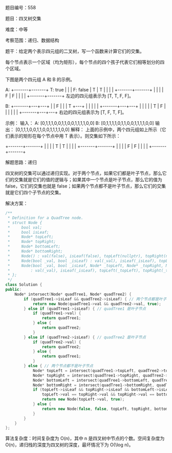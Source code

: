 题目编号：558

题目：四叉树交集

难度：中等

考察范围：递归、数据结构

题干：给定两个表示四元组的二叉树，写一个函数来计算它们的交集。

每个节点表示一个区域（均为矩形），每个节点的四个孩子代表它们相等划分的四个区域。

下图是两个四元组 A 和 B 的示例。

A:
+-------+-------+   T: true
|       |       |   F: false
|   T   |   T   |
|       |       |
+-------+-------+
|       |       |
|   F   |   F   |
|       |       |
+-------+-------+
左边的四元组表示为 [T, T, F, F]。


B:
+-------+---+---+
|       | F |   |
|   T   +---+   |
|       |   |   |
+-------+---+---+
|       |   |   |
|   T   | F |   |
|       |   |   |
+-------+---+---+
右边的四元组表示为 [T, F, T, F]。


示例：
输入：
A: [0,1,1,1,0,0,1,1,0,0,1,1,1,1,0,0]
B: [0,1,1,1,1,0,1,1,0,0,1,1,1,1,0,0]
输出：
[0,1,1,1,0,0,1,1,0,0,1,1,1,1,0,0]
解释：
上面的示例中，两个四元组如上所示（它们表示的矩形在每个节点中用 T 表示）。则交集如下所示：

+-------+-------+
|       |       |
|   T   |   T   |
|       |       |
+-------+-------+
|       |       |
|   F   |   F   |
|       |       |
+-------+-------+

解题思路：递归

四叉树的交集可以通过递归实现。对于两个节点，如果它们都是叶子节点，那么它们的交集就是它们的值的逻辑与；如果其中一个节点是叶子节点，那么它的值为 false，它们的交集也就是 false；如果两个节点都不是叶子节点，那么它们的交集就是它们四个子节点的交集。

解决方案：

```cpp
/**
 * Definition for a QuadTree node.
 * struct Node {
 *     bool val;
 *     bool isLeaf;
 *     Node* topLeft;
 *     Node* topRight;
 *     Node* bottomLeft;
 *     Node* bottomRight;
 *     Node() : val(false), isLeaf(false), topLeft(nullptr), topRight(nullptr), bottomLeft(nullptr), bottomRight(nullptr) {}
 *     Node(bool _val, bool _isLeaf) : val(_val), isLeaf(_isLeaf), topLeft(nullptr), topRight(nullptr), bottomLeft(nullptr), bottomRight(nullptr) {}
 *     Node(bool _val, bool _isLeaf, Node* _topLeft, Node* _topRight, Node* _bottomLeft, Node* _bottomRight)
 *         : val(_val), isLeaf(_isLeaf), topLeft(_topLeft), topRight(_topRight), bottomLeft(_bottomLeft), bottomRight(_bottomRight) {}
 * };
 */
class Solution {
public:
    Node* intersect(Node* quadTree1, Node* quadTree2) {
        if (quadTree1->isLeaf && quadTree2->isLeaf) { // 两个节点都是叶子节点
            return new Node(quadTree1->val && quadTree2->val, true);
        } else if (quadTree1->isLeaf) { // quadTree1 是叶子节点
            if (quadTree1->val) {
                return quadTree1;
            } else {
                return quadTree2;
            }
        } else if (quadTree2->isLeaf) { // quadTree2 是叶子节点
            if (quadTree2->val) {
                return quadTree2;
            } else {
                return quadTree1;
            }
        } else { // 两个节点都不是叶子节点
            Node* topLeft = intersect(quadTree1->topLeft, quadTree2->topLeft);
            Node* topRight = intersect(quadTree1->topRight, quadTree2->topRight);
            Node* bottomLeft = intersect(quadTree1->bottomLeft, quadTree2->bottomLeft);
            Node* bottomRight = intersect(quadTree1->bottomRight, quadTree2->bottomRight);
            if (topLeft->isLeaf && topRight->isLeaf && bottomLeft->isLeaf && bottomRight->isLeaf &&
                topLeft->val == topRight->val && topRight->val == bottomLeft->val && bottomLeft->val == bottomRight->val) {
                return new Node(topLeft->val, true);
            } else {
                return new Node(false, false, topLeft, topRight, bottomLeft, bottomRight);
            }
        }
    }
};
```

算法复杂度：时间复杂度为 O(n)，其中 n 是四叉树中节点的个数。空间复杂度为 O(n)，递归栈的深度为四叉树的深度，最坏情况下为 O(\log n)。